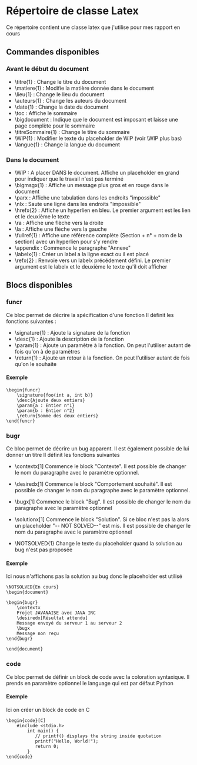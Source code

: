 # Répertoire de classe Latex

Ce répertoire contient une classe latex que j'utilise pour mes rapport en cours

## Commandes disponibles

### Avant le début du document

- \\titre{1} : Change le titre du document
- \\matiere{1} : Modifie la matière donnée dans le document
- \\lieu{1} : Change le lieu du document
- \\auteurs{1} : Change les auteurs du document
- \\date{1} : Change la date du document
- \\toc : Affiche le sommaire
- \\bigdocument : Indique que le document est imposant et laisse une page complète pour le sommaire
- \\titreSommaire{1} : Change le titre du sommaire
- \\WIP{1} : Modifier le texte du placeholder de WIP (voir \\WIP plus bas)
- \\langue{1} : Change la langue du document

### Dans le document

- \\WIP : A placer DANS le document. Affiche un placeholder en grand pour indiquer que le travail n'est pas terminé
- \\bigmsgx{1} : Affiche un message plus gros et en rouge dans le document
- \\parx : Affiche une tabulation dans les endroits "impossible"
- \\nlx : Saute une ligne dans les endroits "impossible"
- \\hrefx{2} : Affiche un hyperlien en bleu. Le premier argument est les lien et le deuxième le texte
- \\ra : Affiche une flèche vers la droite
- \\la : Affiche une flèche vers la gauche
- \\fullref{1} : Affiche une référence complète (Section + n° + nom de la section) avec un hyperlien pour s'y rendre
- \\appendix : Commence le paragraphe "Annexe"
- \\labelx{1} : Créer un label a la ligne exact ou il est placé
- \\refx{2} : Renvoie vers un labelx précédement défini. Le premier argument est le labelx et le deuxième le texte qu'il doit afficher

## Blocs disponibles

### funcr

Ce bloc permet de décrire la spécification d'une fonction
Il définit les fonctions suivantes : 

- \\signature{1} : Ajoute la signature de la fonction
- \\desc{1} : Ajoute la description de la fonction
- \\param{1} : Ajoute un paramètre à la fonction. On peut l'utiliser autant de fois qu'on à de paramètres
- \\return{1} : Ajoute un retour à la fonction. On peut l'utiliser autant de fois qu'on le souhaite

#### Exemple

```
\begin{funcr}
    \signature{foo(int a, int b)}
    \desc{Ajoute deux entiers}
    \param{a : Entier n°1}
    \param{b : Entier n°2}
    \return{Somme des deux entiers}
\end{funcr}
```

### bugr

Ce bloc permet de décrire un bug apparent. Il est également possible de lui donner un titre
Il définit les fonctions suivantes

- \\contextx[1] Commence le block "Contexte". Il est possible de changer le nom du paragraphe avec le paramètre optionnel.
- \\desiredx[1] Commence le block "Comportement souhaité". Il est possible de changer le nom du paragraphe avec le paramètre optionnel.
- \\bugx[1] Commence le block "Bug". Il est possible de changer le nom du paragraphe avec le paramètre optionnel
- \\solutionx[1] Commence le block "Solution". Si ce bloc n'est pas la alors un placeholder "-- NOT SOLVED--" est mis. Il est possible de changer le nom du paragraphe avec le paramètre optionnel

- \\NOTSOLVED{1} Change le texte du placeholder quand la solution au bug n'est pas proposée

#### Exemple

Ici nous n'affichons pas la solution au bug donc le placeholder est utilisé

```
\NOTSOLVED{En cours}
\begin{document}

\begin{bugr}
    \contextx
    Projet JAVANAISE avec JAVA IRC
    \desiredx[Résultat attendu]
    Message envoyé du serveur 1 au serveur 2
    \bugx
    Message non reçu
\end{bugr}

\end{document}
```

### code

Ce bloc permet de définir un block de code avec la coloration syntaxique.
Il prends en paramètre optionnel le language qui est par défaut Python

#### Exemple
Ici on créer un block de code en C
```
\begin{code}[C]
    #include <stdio.h>
        int main() {
           // printf() displays the string inside quotation
           printf("Hello, World!");
           return 0;
        }
\end{code}
```